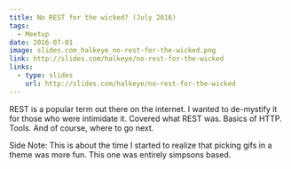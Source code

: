 ```yaml
---
title: No REST for the wicked? (July 2016)
tags:
  - Meetup
date: 2016-07-01
image: slides.com_halkeye_no-rest-for-the-wicked.png
link: http://slides.com/halkeye/no-rest-for-the-wicked
links:
  - type: slides
    url: http://slides.com/halkeye/no-rest-for-the-wicked
---
```


REST is a popular term out there on the internet. I wanted to de-mystify it for those who were intimidate it. Covered what REST was.
Basics of HTTP. Tools. And of course, where to go next.

Side Note: This is about the time I started to realize that picking gifs in a theme was more fun. This one was entirely simpsons based.
